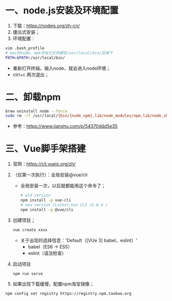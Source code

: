 # 一、node.js安装及环境配置

1. 下载：https://nodejs.org/zh-cn/
2. 傻瓜式安装；
3. 环境配置：

```bash
vim .bash_profile
# mac的node、npm可执行文件都在/usr/local/bin/目录下
PATH=$PATH:/usr/local/bin/
```

- 重新打开终端，输入node，就会进入node环境；
- ctrl+c 两次退出；

# 二、卸载npm

```bash
brew uninstall node --force
sudo rm -rf /usr/local/{bin/{node,npm},lib/node_modules/npm,lib/node,share/man/*/node.*}
```

- 参考：https://www.jianshu.com/p/54370ddd5e35

# 三、Vue脚手架搭建

1. 官网：https://cli.vuejs.org/zh/

2. （仅第一次执行）：全局安装@vue/cli

   - 全局安装一次，以后就都能用这个命令了；

     ```bash
     # old version
     npm install -g vue-cli
     # new version (Latest:Vue CLI v5.0.4 )
     npm install -g @vue/cli
     ```

3. 创建项目；

   ```bash
   vue create xxxx
   ```

   - 关于出现的选择信息：'Default（[VUe 3] babel，eslint）'
     - babel（ES6 -> ES5）
     - eslint（语法检查）

4. 启动项目

   ```bash
   npm run serve
   ```

5. 如果出现下载缓慢，配置npm淘宝镜像；

```bash
npm config set registry https://registry.npm.taobao.org
```